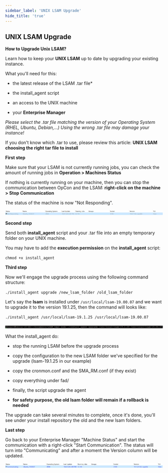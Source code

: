 ```yaml
---
sidebar_label: 'UNIX LSAM Upgrade'
hide_title: 'true'
---
```


## UNIX LSAM Upgrade

**How to Upgrade Unix LSAM?**

Learn how to keep your **UNIX LSAM** up to date by upgrading your existing instance. 

What you'll need for this: 

* the latest release of the LSAM .tar file*

* the install_agent script

* an access to the UNIX machine 

* your **Enterprise Manager**

*Please select the .tar file matching the version of your Operating System (RHEL, Ubuntu, Debian,...) Using the wrong .tar file may damage your instance!*

If you don't know which .tar to use, please review this article: **UNIX LSAM choosing the right tar file to install**

**First step**

Make sure that your LSAM is not currently running jobs, you can check the amount of running jobs in **Operation > Machines Status**

If nothing is currently running on your machine, then you can stop the communication between OpCon and the LSAM: **right-click on the machine > Stop Communication**

The status of the machine is now "Not Responding". 

![](../static/img/rtaImage-202.png)

**Second step**

Send both **install_agent** script and your .tar file into an empty temporary folder on your UNIX machine.

You may have to add the **execution permission** on the **install_agent** script:

`chmod +x install_agent`

**Third step**

Now we'll engage the upgrade process using the following command structure:

`./install_agent upgrade /new_lsam_folder /old_lsam_folder`

Let's say the **lsam** is installed under `/usr/local/lsam-19.00.07` and we want to upgrade it to the version 19.1.25, then the command will looks like:

`./install_agent /usr/local/lsam-19.1.25 /usr/local/lsam-19.00.07`

![](../static/img/rtaImage-203.png)

What the install_agent do:

* stop the running LSAM before the upgrade process

* copy the configuration to the new LSAM folder we've specified for the upgrade (lsam-19.1.25 in our example)

* copy the cronmon.conf and the SMA_RM.conf (if they exist)

* copy everything under fad/

* finally, the script upgrade the agent 

* **for safety purpose, the old lsam folder will remain if a rollback is needed**

The upgrade can take several minutes to complete, once it's done, you'll see under your install repository the old and the new lsam folders. 

**Last step**

Go back to your Enterprise Manager "Machine Status" and start the communication with a right-click "Start Communication". The status will turn into "Communicating" and after a moment the Version column will be updated.

![](../static/img/rtaImage-204.png)

